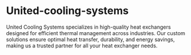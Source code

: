 # United-cooling-systems
United Cooling Systems specializes in high-quality heat exchangers designed for efficient thermal management across industries. Our custom solutions ensure optimal heat transfer, durability, and energy savings, making us a trusted partner for all your heat exchanger needs.

